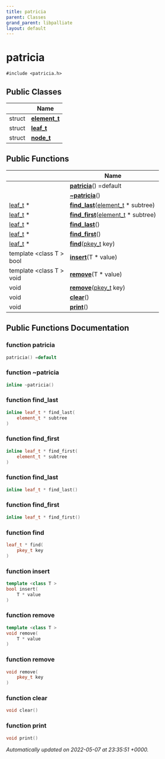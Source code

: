 ```yaml
---
title: patricia
parent: Classes
grand_parent: libpalliate
layout: default
---
```


# patricia






`#include <patricia.h>`

## Public Classes

|                | Name           |
| -------------- | -------------- |
| struct | **[element_t](/libpalliate/generated/Classes/structpatricia_1_1element__t)**  |
| struct | **[leaf_t](/libpalliate/generated/Classes/structpatricia_1_1leaf__t)**  |
| struct | **[node_t](/libpalliate/generated/Classes/structpatricia_1_1node__t)**  |

## Public Functions

|                | Name           |
| -------------- | -------------- |
| | **[patricia](/libpalliate/generated/Classes/classpatricia#function-patricia)**() =default |
| | **[~patricia](/libpalliate/generated/Classes/classpatricia#function-~patricia)**() |
| [leaf_t](/libpalliate/generated/Classes/structpatricia_1_1leaf__t) * | **[find_last](/libpalliate/generated/Classes/classpatricia#function-find-last)**([element_t](/libpalliate/generated/Classes/structpatricia_1_1element__t) * subtree) |
| [leaf_t](/libpalliate/generated/Classes/structpatricia_1_1leaf__t) * | **[find_first](/libpalliate/generated/Classes/classpatricia#function-find-first)**([element_t](/libpalliate/generated/Classes/structpatricia_1_1element__t) * subtree) |
| [leaf_t](/libpalliate/generated/Classes/structpatricia_1_1leaf__t) * | **[find_last](/libpalliate/generated/Classes/classpatricia#function-find-last)**() |
| [leaf_t](/libpalliate/generated/Classes/structpatricia_1_1leaf__t) * | **[find_first](/libpalliate/generated/Classes/classpatricia#function-find-first)**() |
| [leaf_t](/libpalliate/generated/Classes/structpatricia_1_1leaf__t) * | **[find](/libpalliate/generated/Classes/classpatricia#function-find)**([pkey_t](/libpalliate/generated/Files/patricia_8h#using-pkey-t) key) |
| template <class T \> <br>bool | **[insert](/libpalliate/generated/Classes/classpatricia#function-insert)**(T * value) |
| template <class T \> <br>void | **[remove](/libpalliate/generated/Classes/classpatricia#function-remove)**(T * value) |
| void | **[remove](/libpalliate/generated/Classes/classpatricia#function-remove)**([pkey_t](/libpalliate/generated/Files/patricia_8h#using-pkey-t) key) |
| void | **[clear](/libpalliate/generated/Classes/classpatricia#function-clear)**() |
| void | **[print](/libpalliate/generated/Classes/classpatricia#function-print)**() |

## Public Functions Documentation

### function patricia

```cpp
patricia() =default
```


### function ~patricia

```cpp
inline ~patricia()
```


### function find_last

```cpp
inline leaf_t * find_last(
    element_t * subtree
)
```


### function find_first

```cpp
inline leaf_t * find_first(
    element_t * subtree
)
```


### function find_last

```cpp
inline leaf_t * find_last()
```


### function find_first

```cpp
inline leaf_t * find_first()
```


### function find

```cpp
leaf_t * find(
    pkey_t key
)
```


### function insert

```cpp
template <class T >
bool insert(
    T * value
)
```


### function remove

```cpp
template <class T >
void remove(
    T * value
)
```


### function remove

```cpp
void remove(
    pkey_t key
)
```


### function clear

```cpp
void clear()
```


### function print

```cpp
void print()
```



_Automatically updated on 2022-05-07 at 23:35:51 +0000._